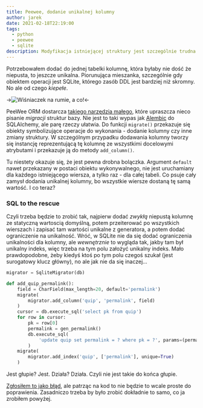 ```yaml
---
title: Peewee, dodanie unikalnej kolumny
author: jarek
date: 2021-02-18T22:19:00
tags:
  - python
  - peewee
  - sqlite
description: Modyfikacja istniejącej struktury jest szczególnie trudna wtedy, gdy trzeba dodać kolumnę, która podlega ograniczeniom. Czsem trzeba naprawdę dużo kombinować.
---
```


Potrzebowałem dodać do jednej tabelki kolumnę, która byłaby nie dość że niepusta, to jeszcze unikalna. Piorunująca mieszanka, szczególnie gdy obiektem operacji jest SQLite, którego zasób DDL jest bardziej niż skromny. No ale od czego *kiepełe*.

->![Wiśniaczek na rumie, a co!](https://i.imgur.com/LHaFk4Dh.jpg)<-

<!-- more -->

PeeWee ORM dostarcza [takiego narzędzia małego](http://docs.peewee-orm.com/en/latest/peewee/playhouse.html#migrate), które upraszcza nieco pisanie *migracji* struktur bazy. Nie jest to taki wypas jak [Alembic](https://alembic.sqlalchemy.org/) do SQLAlchemy, ale parę rzeczy ułatwia. Do funkcji `migrate()` przekazuje się obiekty symbolizujące operacje do wykonania - dodanie kolumny czy inne zmiany struktury. W szczególnym przypadku dodawania kolumny tworzy się instancję reprezentującą tę kolumnę ze wszystkimi docelowymi atrybutami i przekazuje ją do metody `add_column()`.

Tu niestety okazuje się, że jest pewna drobna bolączka. Argument `default` nawet przekazany w postaci obiektu wykonywalnego, nie jest uruchamiany dla każdego istniejącego wiersza, a tylko raz - dla całej tabeli. Co psuje cały zamysł dodania unikalnej kolumny, bo wszystkie wiersze dostaną tę samą wartość. I co teraz?

### SQL to the rescue

Czyli trzeba będzie to zrobić tak, najpierw dodać *zwykłą* niepustą kolumnę ze statyczną wartoscią domyślną, potem przeiterować po wszystkich wierszach i zapisać tam wartości unikalne z generatora, a potem dodać ograniczenie na unikalność. Wróć, w SQLite nie da się dodać ograniczenia unikalności dla kolumny, ale *wewnętrznie* to wygląda tak, jakby tam był unikalny indeks, więc trzeba na tym polu założyć unikalny indeks. Mało prawdopodobne, żeby kiedyś ktoś po tym polu czegoś szukał (jest surogatowy klucz główny), no ale jak nie da się inaczej...

```python
migrator = SqliteMigrator(db)

def add_quip_permalink():
    field = CharField(max_length=20, default='permalink')
    migrate(
        migrator.add_column('quip', 'permalink', field)
    )
    cursor = db.execute_sql('select pk from quip')
    for row in cursor:
        pk = row[0]
        permalink = gen_permalink()
        db.execute_sql(
            'update quip set permalink = ? where pk = ?', params=(permalink, pk)
        )
    migrate(
        migrator.add_index('quip', ['permalink'], unique=True)
    )
```

Jest głupie? Jest. Działa? Działa. Czyli nie jest takie do końca głupie.

[Zgłosiłem to jako błąd](https://github.com/coleifer/peewee/issues/2351), ale patrząc na kod to nie będzie to wcale proste do poprawienia. Zasadniczo trzeba by było zrobić dokładnie to samo, co ja zrobiłem powyżej.
